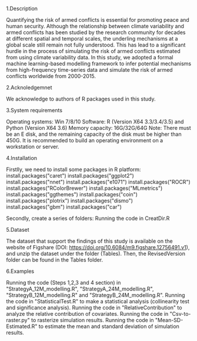 1.Description

Quantifying the risk of armed conflicts is essential for promoting peace and human security. Although the relationship between climate variability and armed conflicts has been studied by the research community for decades at different spatial and temporal scales, the underling mechanisms at a global scale still remain not fully understood. This has lead to a significant hurdle in the process of simulating the risk of armed conflicts estimated from using climate variability data. In this study, we adopted a formal machine learning-based modelling framework to infer potential mechanisms from high-frequency time-series data and simulate the risk of armed conflicts worldwide from 2000-2015. 



2.Acknoledgemnet

We acknowledge to authors of R packages used in this study. 



3.System requirements

Operating systems: Win 7/8/10
Software: R (Version X64 3.3/3.4/3.5) and Python (Version X64 3.6)
Memory capacity: 16G/32G/64G
Note: There must be an E disk, and the remaining capacity of the disk must be higher than 450G. It is recommended to build an operating environment on a workstation or server.



4.Installation

Firstlly, we need to install some packages in R platform:
install.packages("caret")
install.packages("ggplot2")
install.packages("nnet")
install.packages("e1071")
install.packages("ROCR")
install.packages("RColorBrewer")
install.packages("MLmetrics")
install.packages("ggthemes")
install.packages("coin")
install.packages("plotrix")
install.packages("dismo")
install.packages("gbm")
install.packages("car")

Secondly, create a series of folders:
Running the code in CreatDir.R



5.Dataset

The dataset that support the findings of this study is available on the website of Figshare (DOI: https://doi.org/10.6084/m9.figshare.12756491.v1), and unzip the dataset under the folder (Tables). Then, the RevisedVersion folder can be found in the Tables folder.



6.Examples

Running the code (Steps 1,2,3 and 4 section) in "StrategyA_12M_modelling.R", "StrategyA_24M_modelling.R", "StrategyB_12M_modelling.R" and "StrategyB_24M_modelling.R". 
Running the code in "StatisticalTest.R" to make a statistical analysis (collinearity test and significance analysis).
Running the code in "RelativeContribution" to analyze the relative contribution of covariates.
Running the code in "Csv-to-raster.py" to rasterize simulation results.
Running the code in "Mean-SD-Estimated.R" to estimate the mean and standard deviation of simulation results.



